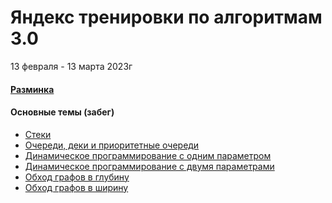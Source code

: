 # Яндекс тренировки по алгоритмам 3.0
13 февраля - 13 марта 2023г

#### [Разминка](./warmup/README.md)
#### Основные темы (забег)
* [Стеки](./stack/README.md)<br/>
* [Очереди, деки и приоритетные очереди](./queue%2C%20deque%20and%20heap/)<br/>
* [Динамическое программирование с одним параметром](./dp_with_one_parameter/README.md)<br/>
* [Динамическое программирование с двумя параметрами](./dp_with_two_parameters/README.md)<br/>
* [Обход графов в глубину](./dfs/README.md)<br/>
* [Обход графов в ширину](./bfs/README.md)<br/>
